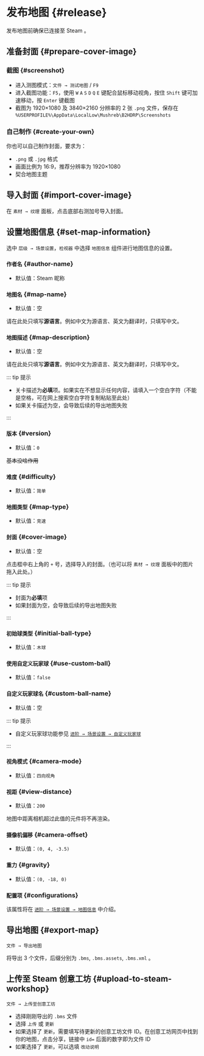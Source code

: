 # 发布地图 {#release}

发布地图前确保已连接至 Steam 。

## 准备封面 {#prepare-cover-image}

### 截图 {#screenshot}

- 进入测图模式：`文件 → 测试地图` / `F9`
- 进入截图功能：`F5`，使用 `W` `A` `S` `D` `Q` `E` 键配合鼠标移动视角，按住 `Shift` 键可加速移动，按 `Enter` 键截图
- 截图为 1920×1080 及 3840×2160 分辨率的 2 张 `.png` 文件，保存在 `%USERPROFILE%\AppData\LocalLow\Mushreb\B2HDRP\Screenshots`

### 自己制作 {#create-your-own}

你也可以自己制作封面，要求为：

- `.png` 或 `.jpg` 格式
- 画面比例为 16:9，推荐分辨率为 1920×1080
- 契合地图主题

## 导入封面 {#import-cover-image}

在 `素材 → 纹理` 面板，点击底部右测加号导入封面。

## 设置地图信息 {#set-map-information}

选中 `层级 → 场景设置`，`检视器` 中选择 `地图信息` 组件进行地图信息的设置。

### `作者名` <badge text="必填" /> {#author-name}

- 默认值：Steam 昵称

### `地图名` <badge text="必填" /> {#map-name}

- 默认值：空

请在此处只填写**源语言**。例如中文为源语言、英文为翻译时，只填写中文。

### `地图描述` <badge text="必填" /> {#map-description}

- 默认值：空

请在此处只填写**源语言**。例如中文为源语言、英文为翻译时，只填写中文。

::: tip 提示

- 关卡描述为**必填**项。如果实在不想显示任何内容，请填入一个空白字符（不能是空格，可在网上搜索空白字符复制粘贴至此处）
- 如果关卡描述为空，会导致后续的导出地图失败

:::

### `版本` <badge text="必填" /> {#version}

- 默认值：`0`

~~基本没啥作用~~

### `难度` {#difficulty}

- 默认值：`简单`

### `地图类型` {#map-type}

- 默认值：`竞速`

### `封面` <badge text="必填" /> {#cover-image}

- 默认值：空

点击框中右上角的 `+` 号，选择导入的封面。（也可以将 `素材 → 纹理` 面板中的图片拖入此处。）

::: tip 提示

- 封面为**必填**项
- 如果封面为空，会导致后续的导出地图失败

:::

### `初始球类型` {#initial-ball-type}

- 默认值：`木球`

### `使用自定义玩家球` {#use-custom-ball}

- 默认值：`false`

### `自定义玩家球名` {#custom-ball-name}

- 默认值：空

::: tip 提示

- 自定义玩家球功能参见 [`进阶 → 场景设置 → 自定义玩家球`](../advanced/sceneSettings/customBall)

:::

### `视角模式` {#camera-mode}

- 默认值：`四向视角`

### `视距` {#view-distance}

- 默认值：`200`

地图中距离相机超过此值的元件将不再渲染。

### `摄像机偏移` {#camera-offset}

- 默认值：`(0, 4, -3.5)`

### `重力` {#gravity}

- 默认值：`(0, -18, 0)`

### `配置项` {#configurations}

该属性将在 [`进阶 → 场景设置 → 地图信息`](../advanced/sceneSettings/mapInfo#configurations) 中介绍。

## 导出地图 {#export-map}

`文件 → 导出地图`

将导出 3 个文件，后缀分别为 `.bms`, `.bms.assets`, `.bms.xml` 。

## 上传至 Steam 创意工坊 {#upload-to-steam-workshop}

`文件 → 上传至创意工坊`

- 选择刚刚导出的 `.bms` 文件
- 选择 `上传` 或 `更新`
- 如果选择了 `更新`，需要填写待更新的创意工坊文件 ID。在创意工坊网页中找到你的地图，点击分享，链接中 `id=` 后面的数字即为文件 ID
- 如果选择了 `更新`，可以选填 `改动说明`
